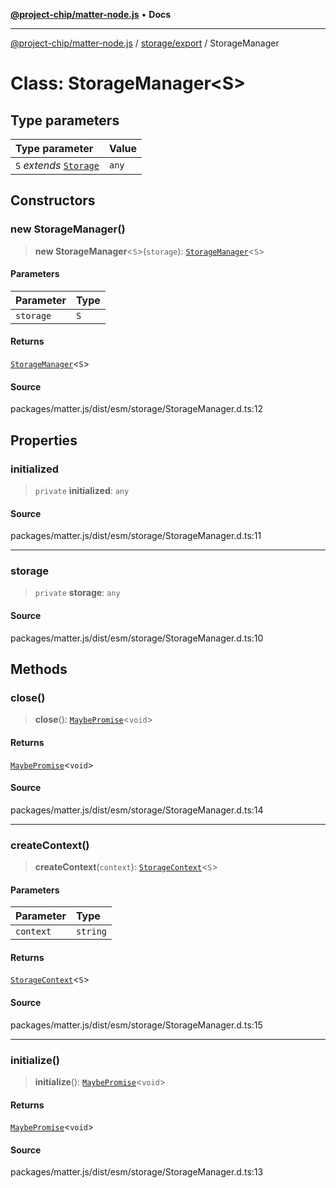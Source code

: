 [**@project-chip/matter-node.js**](../../../README.md) • **Docs**

***

[@project-chip/matter-node.js](../../../modules.md) / [storage/export](../README.md) / StorageManager

# Class: StorageManager\<S\>

## Type parameters

| Type parameter | Value |
| :------ | :------ |
| `S` *extends* [`Storage`](../interfaces/Storage.md) | `any` |

## Constructors

### new StorageManager()

> **new StorageManager**\<`S`\>(`storage`): [`StorageManager`](StorageManager.md)\<`S`\>

#### Parameters

| Parameter | Type |
| :------ | :------ |
| `storage` | `S` |

#### Returns

[`StorageManager`](StorageManager.md)\<`S`\>

#### Source

packages/matter.js/dist/esm/storage/StorageManager.d.ts:12

## Properties

### initialized

> `private` **initialized**: `any`

#### Source

packages/matter.js/dist/esm/storage/StorageManager.d.ts:11

***

### storage

> `private` **storage**: `any`

#### Source

packages/matter.js/dist/esm/storage/StorageManager.d.ts:10

## Methods

### close()

> **close**(): [`MaybePromise`](../../../util/export/README.md#maybepromiset)\<`void`\>

#### Returns

[`MaybePromise`](../../../util/export/README.md#maybepromiset)\<`void`\>

#### Source

packages/matter.js/dist/esm/storage/StorageManager.d.ts:14

***

### createContext()

> **createContext**(`context`): [`StorageContext`](StorageContext.md)\<`S`\>

#### Parameters

| Parameter | Type |
| :------ | :------ |
| `context` | `string` |

#### Returns

[`StorageContext`](StorageContext.md)\<`S`\>

#### Source

packages/matter.js/dist/esm/storage/StorageManager.d.ts:15

***

### initialize()

> **initialize**(): [`MaybePromise`](../../../util/export/README.md#maybepromiset)\<`void`\>

#### Returns

[`MaybePromise`](../../../util/export/README.md#maybepromiset)\<`void`\>

#### Source

packages/matter.js/dist/esm/storage/StorageManager.d.ts:13

